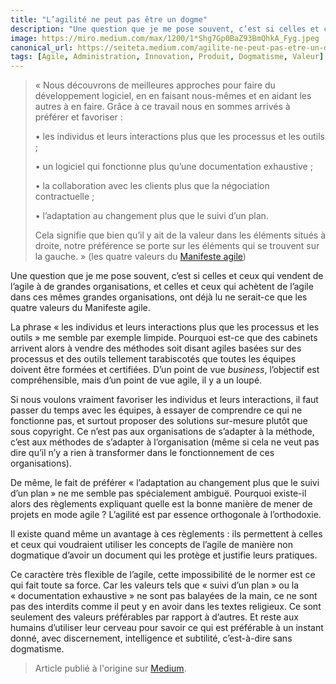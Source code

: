```yaml
---
title: "L’agilité ne peut pas être un dogme"
description: "Une question que je me pose souvent, c’est si celles et ceux qui vendent de l’agile à de grandes organisations, et celles et ceux qui achètent de l’agile dans ces mêmes grandes organisations, ont déjà lu ne serait-ce que les quatre valeurs du Manifeste agile."
image: https://miro.medium.com/max/1200/1*Shg7Gp0BaZ93BmQhkA_Fyg.jpeg
canonical_url: https://seiteta.medium.com/agilite-ne-peut-pas-etre-un-dogme-936805f5ff41
tags: [Agile, Administration, Innovation, Produit, Dogmatisme, Valeur]
---
```


> « Nous découvrons de meilleures approches pour faire du développement logiciel, en en faisant nous-mêmes et en aidant les autres à en faire. Grâce à ce travail nous en sommes arrivés à préférer et favoriser :
>
>• les individus et leurs interactions plus que les processus et les outils ;
>
>• un logiciel qui fonctionne plus qu’une documentation exhaustive ;
>
>• la collaboration avec les clients plus que la négociation contractuelle ;
>
>• l’adaptation au changement plus que le suivi d’un plan.
>
> Cela signifie que bien qu’il y ait de la valeur dans les éléments situés à droite, notre préférence se porte sur les éléments qui se trouvent sur la gauche. » (les quatre valeurs du [Manifeste agile](https://fr.wikipedia.org/wiki/Manifeste_agile))

Une question que je me pose souvent, c’est si celles et ceux qui vendent de l’agile à de grandes organisations, et celles et ceux qui achètent de l’agile dans ces mêmes grandes organisations, ont déjà lu ne serait-ce que les quatre valeurs du Manifeste agile.

La phrase « les individus et leurs interactions plus que les processus et les outils » me semble par exemple limpide. Pourquoi est-ce que des cabinets arrivent alors à vendre des méthodes soit disant agiles basées sur des processus et des outils tellement tarabiscotés que toutes les équipes doivent être formées et certifiées. D’un point de vue _business_, l’objectif est compréhensible, mais d’un point de vue agile, il y a un loupé.

Si nous voulons vraiment favoriser les individus et leurs interactions, il faut passer du temps avec les équipes, à essayer de comprendre ce qui ne fonctionne pas, et surtout proposer des solutions sur-mesure plutôt que sous copyright. Ce n’est pas aux organisations de s’adapter à la méthode, c’est aux méthodes de s’adapter à l’organisation (même si cela ne veut pas dire qu’il n’y a rien à transformer dans le fonctionnement de ces organisations).

De même, le fait de préférer « l’adaptation au changement plus que le suivi d’un plan » ne me semble pas spécialement ambiguë. Pourquoi existe-il alors des règlements expliquant quelle est la bonne manière de mener de projets en mode agile ? L’agilité est par essence orthogonale à l’orthodoxie.

Il existe quand même un avantage à ces règlements : ils permettent à celles et ceux qui voudraient utiliser les concepts de l’agile de manière non dogmatique d’avoir un document qui les protège et justifie leurs pratiques.

Ce caractère très flexible de l’agile, cette impossibilité de le normer est ce qui fait toute sa force. Car les valeurs tels que « suivi d’un plan » ou la « documentation exhaustive » ne sont pas balayées de la main, ce ne sont pas des interdits comme il peut y en avoir dans les textes religieux. Ce sont seulement des valeurs préférables par rapport à d’autres. Et reste aux humains d’utiliser leur cerveau pour savoir ce qui est préférable à un instant donné, avec discernement, intelligence et subtilité, c’est-à-dire sans dogmatisme.

> Article publié à l'origine sur [Medium](https://seiteta.medium.com/agilite-ne-peut-pas-etre-un-dogme-936805f5ff41).
